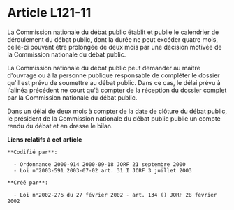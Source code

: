 # Article L121-11

La Commission nationale du débat public établit et publie le calendrier de déroulement du débat public, dont la durée ne peut
excéder quatre mois, celle-ci pouvant être prolongée de deux mois par une décision motivée de la Commission nationale du
débat public.

La Commission nationale du débat public peut demander au maître d'ouvrage ou à la personne publique responsable de compléter
le dossier qu'il est prévu de soumettre au débat public. Dans ce cas, le délai prévu à l'alinéa précédent ne court qu'à
compter de la réception du dossier complet par la Commission nationale du débat public.

Dans un délai de deux mois à compter de la date de clôture du débat public, le président de la Commission nationale du débat
public publie un compte rendu du débat et en dresse le bilan.

**Liens relatifs à cet article**

	**Codifié par**:

	  - Ordonnance 2000-914 2000-09-18 JORF 21 septembre 2000
	  - Loi n°2003-591 2003-07-02 art. 31 I JORF 3 juillet 2003

	**Créé par**:

	  - Loi n°2002-276 du 27 février 2002 - art. 134 () JORF 28 février 2002
